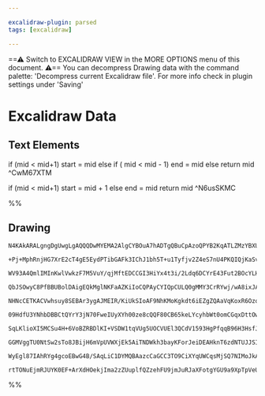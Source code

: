 ```yaml
---

excalidraw-plugin: parsed
tags: [excalidraw]

---
```

==⚠  Switch to EXCALIDRAW VIEW in the MORE OPTIONS menu of this document. ⚠== You can decompress Drawing data with the command palette: 'Decompress current Excalidraw file'. For more info check in plugin settings under 'Saving'


# Excalidraw Data

## Text Elements
if (mid < mid+1)
    start = mid
else if ( mid < mid - 1)
    end = mid
else 
    return mid ^CwM67XTM

if (mid < mid+1)
    start = mid + 1
else 
    end = mid
return mid ^N6usSKMC

%%
## Drawing
```compressed-json
N4KAkARALgngDgUwgLgAQQQDwMYEMA2AlgCYBOuA7hADTgQBuCpAzoQPYB2KqATLZMzYBXUtiRoIACyhQ4zZAHoFAc0JRJQgEYA6bGwC2CgF7N6hbEcK4OCtptbErHALRY8RMpWdx8Q1TdIEfARcZgRmBShcZQUebQBGAFZtHho6IIR9BA4oZm4AbXAwUDBSiBJuCABhCgBZADYAdgANABVatNLIWERKqCwoTrLMbmcAZjGABm0pgA5JyfqeWfql

+Pj+MphRnjHG7XrE2cT4gE5EydPTibGAFk3IChJ1bh5T+u1Tyfjv2Z4eS7nU4PKQIQjKaSvS4zHjrRI8JandbnRIg6zKYLcSYg5hQUhsADWCCqbHwbFIlQAxPEEDSaUNIJpcNgCcp8UIOMQSWSKRI8dZmHBcIEcgyIAAzQj4fAAZVgmIkgg8Ytx+KJAHVnpJXji8YSEHKYAr0EqKiD2RCOOE8mgNkVIGwhdg1NtbQsQWzhHAAJLEG2ofIAXRB4vI

WV93A4QmlIMInKwlVwkzF7M5VuY/qjMftEDCCGI3HiYx4t3i/2Ldq6DCYrE43Fut2BOcYLHYHAAcpwxNwxn8G2NEvUm1XCMwACIZfoFtDighhEGaYScgCiwSyOX9QZBQjgxFwU8LjSOk0SV0OpbGIKIHAJkej+CvbBZ+e4s/w85z/UwgwkhHFqAACn0EhUAAHlQYDiAAaniABKAAdDhUGQ1BcWFKBUAAXggkhEKCMJUD/QCcOIMCSNQZxUDgxCUN

QbJSOwyC8PfBBUBolDAigEQkMglNKFaAZKiIoCQPAyCYIQpCULQ0gMMY3CrRYwj/wA8ixJAyjqKk5D6KwkjmII9jkM47iSLFcVOCgGVCCMcReH2L5TluWZGm+RpYVPPYQ0sgAxXBgPwV1UFRT8BgAQSIZQuAkYJxUGEEWygcwCAi8FovQKBHTFPQclwOMmAjNAswfHNyXBOMCAE78hJUyCyPErTaJkuT9MUgjhLU8jNMk2jdPk4gDNYozUBM0geL

NHNcCETKACVwhsuy8SEBAr3ygAJMEIR/KiUkSIoAF9NhKMoKgkdt6iEZgZQAaVqKoxR6OzoEEkERjQepbgSW56nWW5GgbIdEgHEEgucEs+BzJ5iBeNAS1mbRB3iRpXKuf7Tg8kFJE2yFbX+7RbjuN5e0SI8zzRDgMTs7Ec1VfVuXJKk6VpJAF2ZVlUy5UkGb5cgOEFYVsninNJWlQ1jVzUkJqrWmNS1HUab1Ikxae00C3NYRLWtQsQUdZkXULd0c

09HdfU3YNhbDBBCtQYrY3jN70FweIUyXYh00ze8cQQF80CB65keLYcyhbWt0omCGqxDttOw4btYfeXs3muWNx0nH3UDfD8q0XDliFXTJBbN7dd33dOkePU93kSC9VpvO9syrMln2nDO5xW0Lqt/WrRJIiThuavS6qgqjBrY7S6M5QeFNG8a1ZzcgKCq7bym70j1OgxrpKiWSp9I4f4lH4a+tamezO8nJrNs14HMuZzXKRjz/fPqA/ICoKQqrL8oF

SqLKlioXI5MCSu4H+6VoBZRBDlKI+VSDW1tqVUg5UOCVUEl3QCdV1593HgPfqqB96H3HsfJiHBT68TRNNNgc1WBXzQEtdujd1rY22vEXaB1wDm0gLgOAcA5Sl24MdaAWMsiVD3KQW8mwGCEAQBQAAQmzY2nJ6a8nQJScUaj1FDAgNgEQIooDen6PoOUapiRc2URAakzN6QSO0aQXR+jMhyJZAozmPI+i835rozRNi7EGJ8lKWU8oVaSznmUbxgt7

GGMVggTU0NtSw2sTo8JBijH6mVpUVWXjEk5AiTNDWkh3bayKForJeiDEAHknT6zdNTUJJSIk+V8v5KU78Em2KSZkBpF8FpQlaT4zIS9QF/wQHFTJbTsnJO3t/WxbAKBY1wC3eBtSxmlMyMuTkYVpmzJCC3CAwp8RUF6e0/QGz9mtHgE9Dmoy+n6B8pbXJxpFkCGwPiaUzQew/QkcwZ5pJ8AAE16xNAkUYNgBh+HNgIMtQsB1DnjMyLk3OBSJCXIk

WyEgl87IAhRYg4gcoEBwG4B/SAqLiC1DYMQBAazcCaGCC3TO9CiXYqUWCqsMjSQ7NIMoJkAFYSNGoLwJGfKeV8umIkWCYo5rKGjMKSoHKuW7GxLwKYgqlWoBFWK6FRSwkXyiRUpKnAPYN0gKGfyCA5rxkQRTZlZRshUppdwOhkCiD4toaQZaIJkHCJdW60q01ryLVdfSyA+hhRElIO2E19qA0gmDWIpglLqXpzoRqsodgABWCBsC5BlMguApLyXx

rtTONuEjmRJUYK0EF+ArXdHOekjIma2zZUuplfQZzehFU9jmJuRJaXFotgYGU9a9XpTpVeUI38G3lsrfXfAbCwCHToCLcI/D9ogH2kAA
```
%%